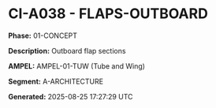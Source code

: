 # CI-A038 - FLAPS-OUTBOARD

**Phase:** 01-CONCEPT

**Description:** Outboard flap sections

**AMPEL:** AMPEL-01-TUW (Tube and Wing)

**Segment:** A-ARCHITECTURE

**Generated:** 2025-08-25 17:27:29 UTC
